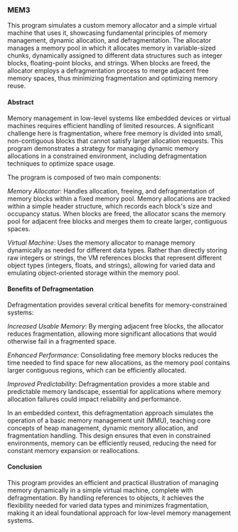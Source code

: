 
### MEM3

This program simulates a custom memory allocator and a simple virtual machine that uses it, showcasing fundamental principles of memory management, dynamic allocation, and defragmentation. The allocator manages a memory pool in which it allocates memory in variable-sized chunks, dynamically assigned to different data structures such as integer blocks, floating-point blocks, and strings. When blocks are freed, the allocator employs a defragmentation process to merge adjacent free memory spaces, thus minimizing fragmentation and optimizing memory reuse.

#### Abstract

Memory management in low-level systems like embedded devices or virtual machines requires efficient handling of limited resources. A significant challenge here is fragmentation, where free memory is divided into small, non-contiguous blocks that cannot satisfy larger allocation requests. This program demonstrates a strategy for managing dynamic memory allocations in a constrained environment, including defragmentation techniques to optimize space usage.

The program is composed of two main components:

*Memory Allocator*: Handles allocation, freeing, and defragmentation of memory blocks within a fixed memory pool. Memory allocations are tracked within a simple header structure, which records each block's size and occupancy status. When blocks are freed, the allocator scans the memory pool for adjacent free blocks and merges them to create larger, contiguous spaces.

*Virtual Machine*: Uses the memory allocator to manage memory dynamically as needed for different data types. Rather than directly storing raw integers or strings, the VM references blocks that represent different object types (integers, floats, and strings), allowing for varied data and emulating object-oriented storage within the memory pool.

#### Benefits of Defragmentation

Defragmentation provides several critical benefits for memory-constrained systems:

*Increased Usable Memory*: By merging adjacent free blocks, the allocator reduces fragmentation, allowing more significant allocations that would otherwise fail in a fragmented space.

*Enhanced Performance*: Consolidating free memory blocks reduces the time needed to find space for new allocations, as the memory pool contains larger contiguous regions, which can be efficiently allocated.

*Improved Predictability*: Defragmentation provides a more stable and predictable memory landscape, essential for applications where memory allocation failures could impact reliability and performance.

In an embedded context, this defragmentation approach simulates the operation of a basic memory management unit (MMU), teaching core concepts of heap management, dynamic memory allocation, and fragmentation handling. This design ensures that even in constrained environments, memory can be efficiently reused, reducing the need for constant memory expansion or reallocations.

#### Conclusion

This program provides an efficient and practical illustration of managing memory dynamically in a simple virtual machine, complete with defragmentation. By handling references to objects, it achieves the flexibility needed for varied data types and minimizes fragmentation, making it an ideal foundational approach for low-level memory management systems.


